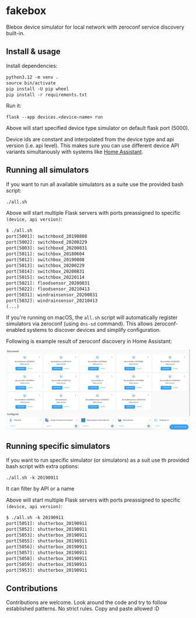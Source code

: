 # fakebox

Blebox device simulator for local network with zeroconf service discovery built-in.

## Install & usage

Install dependencies:

    python3.12 -m venv .
    source bin/activate
    pip install -U pip wheel
    pip install -r requirements.txt

Run it:

    flask --app devices.<device-name> run

Above will start specified device type simulator on default flask port (5000).

Device ids are constant and interpolated from the device type and api version (i.e. api
level). This makes sure you can use different device API variants simultanously with
systems like [Home Assistant](https://github.com/home-assistant).


## Running all simulators

If you want to run all available simulators as a suite use the provided bash script:

    ./all.sh

Above will start multiple Flask servers with ports preassigned to specific
`(device, api version)`:

    $ ./all.sh
    port[5001]: switchboxd_20190808
    port[5002]: switchboxd_20200229
    port[5003]: switchboxd_20200831
    port[5011]: switchbox_20180604
    port[5012]: switchbox_20190808
    port[5013]: switchbox_20200229
    port[5014]: switchbox_20200831
    port[5015]: switchbox_20220114
    port[5021]: floodsensor_20200831
    port[5022]: floodsensor_20210413
    port[5031]: windrainsensor_20200831
    port[5032]: windrainsensor_20210413
    (...)

If you're running on macOS, the `all.sh` script will automatically register simulators
via zeroconf (using `dns-sd` command). This allows zeroconf-enabled systems to discover
devices and simplify configuration.

Following is example result of zeroconf discovery in Home Assistant:

![home assistant zeroconf example](docs/example-homeassistant.png)

## Running specific simulators
If you want to run specific simulator (or simulators) as a suit use th provided bash script with extra options:

    ./all.sh -k 20190911
    
It can filter by API or a name

Above will start multiple Flask servers with ports preassigned to specific
`(device, api version)`: 

    $ ./all.sh -k 20190911
    port[5051]: shutterbox_20190911
    port[5052]: shutterbox_20190911
    port[5053]: shutterbox_20190911
    port[5055]: shutterbox_20190911
    port[5056]: shutterbox_20190911
    port[5057]: shutterbox_20190911
    port[5058]: shutterbox_20190911
    port[5059]: shutterbox_20190911
    port[5953]: shutterbox_20190911
## Contributions

Contributions are welcome. Look around the code and try to follow established patterns.
No strict rules. Copy and paste allowed :D

